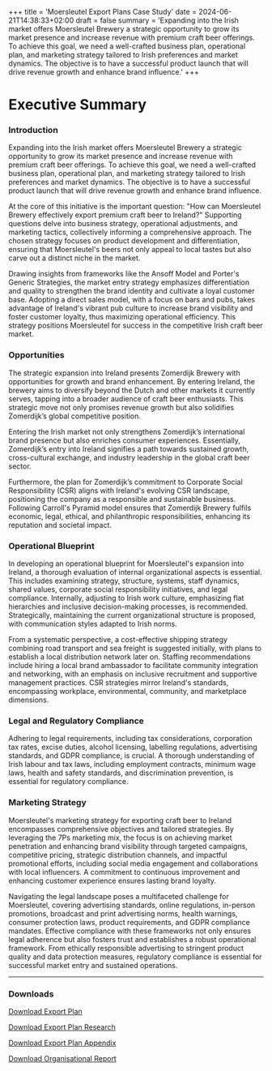 +++
title = 'Moersleutel Export Plans Case Study'
date = 2024-06-21T14:38:33+02:00
draft = false
summary = 'Expanding into the Irish market offers Moersleutel Brewery a strategic opportunity to grow its market presence and increase revenue with premium craft beer offerings. To achieve this goal, we need a well-crafted business plan, operational plan, and marketing strategy tailored to Irish preferences and market dynamics. The objective is to have a successful product launch that will drive revenue growth and enhance brand influence.'
+++

# Executive Summary
### Introduction

Expanding into the Irish market offers Moersleutel Brewery a strategic opportunity to grow its market presence and increase revenue with premium craft beer offerings. To achieve this goal, we need a well-crafted business plan, operational plan, and marketing strategy tailored to Irish preferences and market dynamics. The objective is to have a successful product launch that will drive revenue growth and enhance brand influence.

At the core of this initiative is the important question: "How can Moersleutel Brewery effectively export premium craft beer to Ireland?" Supporting questions delve into business strategy, operational adjustments, and marketing tactics, collectively informing a comprehensive approach. The chosen strategy focuses on product development and differentiation, ensuring that Moersleutel's beers not only appeal to local tastes but also carve out a distinct niche in the market.

Drawing insights from frameworks like the Ansoff Model and Porter's Generic Strategies, the market entry strategy emphasizes differentiation and quality to strengthen the brand identity and cultivate a loyal customer base. Adopting a direct sales model, with a focus on bars and pubs, takes advantage of Ireland's vibrant pub culture to increase brand visibility and foster customer loyalty, thus maximizing operational efficiency. This strategy positions Moersleutel for success in the competitive Irish craft beer market.

### Opportunities

The strategic expansion into Ireland presents Zomerdijk Brewery with opportunities for growth and brand enhancement. By entering Ireland, the brewery aims to diversify beyond the Dutch and other markets it currently serves, tapping into a broader audience of craft beer enthusiasts. This strategic move not only promises revenue growth but also solidifies Zomerdijk’s global competitive position.

Entering the Irish market not only strengthens Zomerdijk’s international brand presence but also enriches consumer experiences. Essentially, Zomerdijk’s entry into Ireland signifies a path towards sustained growth, cross-cultural exchange, and industry leadership in the global craft beer sector.

Furthermore, the plan for Zomerdijk’s commitment to Corporate Social Responsibility (CSR) aligns with Ireland's evolving CSR landscape, positioning the company as a responsible and sustainable business. Following Carroll's Pyramid model ensures that Zomerdijk Brewery fulfils economic, legal, ethical, and philanthropic responsibilities, enhancing its reputation and societal impact.

### Operational Blueprint

In developing an operational blueprint for Moersleutel's expansion into Ireland, a thorough evaluation of internal organizational aspects is essential. This includes examining strategy, structure, systems, staff dynamics, shared values, corporate social responsibility initiatives, and legal compliance. Internally, adjusting to Irish work culture, emphasizing flat hierarchies and inclusive decision-making processes, is recommended. Strategically, maintaining the current organizational structure is proposed, with communication styles adapted to Irish norms.

From a systematic perspective, a cost-effective shipping strategy combining road transport and sea freight is suggested initially, with plans to establish a local distribution network later on. Staffing recommendations include hiring a local brand ambassador to facilitate community integration and networking, with an emphasis on inclusive recruitment and supportive management practices. CSR strategies mirror Ireland's standards, encompassing workplace, environmental, community, and marketplace dimensions.

### Legal and Regulatory Compliance

Adhering to legal requirements, including tax considerations, corporation tax rates, excise duties, alcohol licensing, labelling regulations, advertising standards, and GDPR compliance, is crucial. A thorough understanding of Irish labour and tax laws, including employment contracts, minimum wage laws, health and safety standards, and discrimination prevention, is essential for regulatory compliance.

### Marketing Strategy

Moersleutel's marketing strategy for exporting craft beer to Ireland encompasses comprehensive objectives and tailored strategies. By leveraging the 7Ps marketing mix, the focus is on achieving market penetration and enhancing brand visibility through targeted campaigns, competitive pricing, strategic distribution channels, and impactful promotional efforts, including social media engagement and collaborations with local influencers. A commitment to continuous improvement and enhancing customer experience ensures lasting brand loyalty.

Navigating the legal landscape poses a multifaceted challenge for Moersleutel, covering advertising standards, online regulations, in-person promotions, broadcast and print advertising norms, health warnings, consumer protection laws, product requirements, and GDPR compliance mandates. Effective compliance with these frameworks not only ensures legal adherence but also fosters trust and establishes a robust operational framework. From ethically responsible advertising to stringent product quality and data protection measures, regulatory compliance is essential for successful market entry and sustained operations.

---

### Downloads

<a href="/uploads/moersleutel-export-plan.pdf">Download Export Plan</a>

<a href="/uploads/moersleutel-export-plan-research.pdf">Download Export Plan Research</a>

<a href="/uploads/moersleutel-export-plan-appendix.pdf">Download Export Plan Appendix</a>

<a href="/uploads/moersleutel-organisational-report.pdf">Download Organisational Report</a>